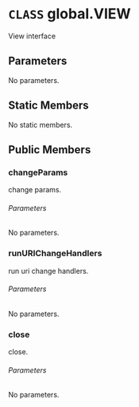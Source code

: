 # `CLASS` global.VIEW
View interface

## Parameters
No parameters.

## Static Members
No static members.

## Public Members

### changeParams
change params.
###### Parameters
No parameters.

### runURIChangeHandlers
run uri change handlers.
###### Parameters
No parameters.

### close
close.
###### Parameters
No parameters.
